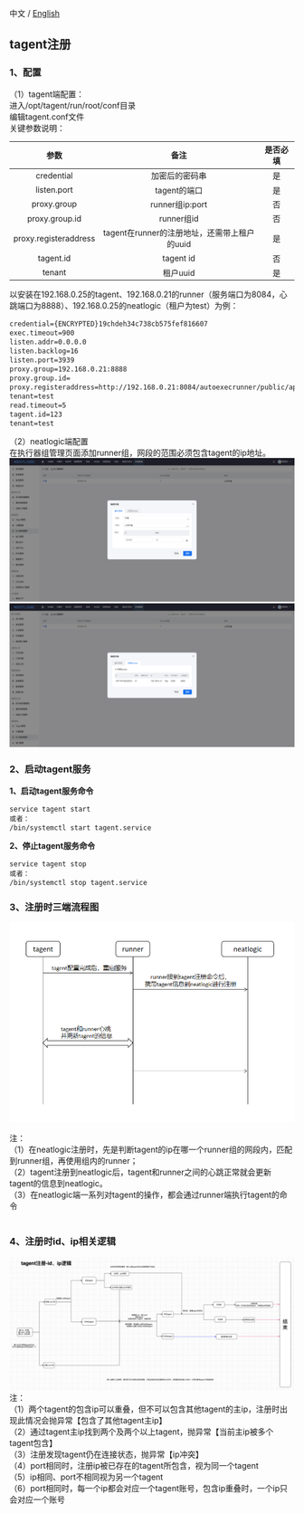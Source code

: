 中文 / [English](README.en.md)

## tagent注册

### 1、配置
（1）tagent端配置：<br>
进入/opt/tagent/run/root/conf目录<br>
编辑tagent.conf文件<br>
关键参数说明：<br>

|           参数           |               备注                | 是否必填  |
|:----------------------:|:-------------------------------:|:-----:|
|       credential       |             加密后的密码串             |   是   |
|      listen.port       |            tagent的端口            |   是   |
|      proxy.group       |         runner组ip:port          |   否   |
|     proxy.group.id     |            runner组id            |   否   |
| proxy.registeraddress  | tagent在runner的注册地址，还需带上租户的uuid  |   是   |
|       tagent.id        |            tagent id            |   否   |
|         tenant         |             租户uuid              |   是   |


以安装在192.168.0.25的tagent、192.168.0.21的runner（服务端口为8084，心跳端口为8888）、192.168.0.25的neatlogic（租户为test）为例：
```
credential={ENCRYPTED}19chdeh34c738cb575fef816607
exec.timeout=900
listen.addr=0.0.0.0
listen.backlog=16
listen.port=3939
proxy.group=192.168.0.21:8888
proxy.group.id=
proxy.registeraddress=http://192.168.0.21:8084/autoexecrunner/public/api/rest/tagent/register?tenant=test
read.timeout=5
tagent.id=123
tenant=test
```

（2）neatlogic端配置<br>
在执行器组管理页面添加runner组，网段的范围必须包含tagent的ip地址。
![img.png](README_IMAGES/img.png)
![img.png](README_IMAGES/img1.png)

### 2、启动tagent服务

**1、启动tagent服务命令**
```
service tagent start
或者：
/bin/systemctl start tagent.service
```
**2、停止tagent服务命令**
```
service tagent stop
或者：
/bin/systemctl stop tagent.service 
```

### 3、注册时三端流程图

![img.png](README_IMAGES/img2.png)

注：<br>
（1）在neatlogic注册时，先是判断tagent的ip在哪一个runner组的网段内，匹配到runner组，再使用组内的runner；<br>
（2）tagent注册到neatlogic后，tagent和runner之间的心跳正常就会更新tagent的信息到neatlogic。<br>
（3）在neatlogic端一系列对tagent的操作，都会通过runner端执行tagent的命令
<br>
<br>
### 4、注册时id、ip相关逻辑
![img_1.png](README_IMAGES/img3.png)
注：<br>
（1）两个tagent的包含ip可以重叠，但不可以包含其他tagent的主ip，注册时出现此情况会抛异常【包含了其他tagent主ip】<br>
（2）通过tagent主ip找到两个及两个以上tagent，抛异常【当前主ip被多个tagent包含】<br>
（3）注册发现tagent仍在连接状态，抛异常【ip冲突】<br>
（4）port相同时，注册ip被已存在的tagent所包含，视为同一个tagent<br>
（5）ip相同、port不相同视为另一个tagent<br>
（6）port相同时，每一个ip都会对应一个tagent账号，包含ip重叠时，一个ip只会对应一个账号<br>